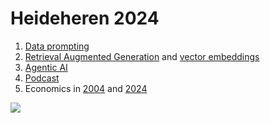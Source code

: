 # Heideheren 2024

1. [Data prompting](https://github.com/datadrivendecisions/intro-python/blob/main/datamining.ipynb)
2. [Retrieval Augmented Generation](https://chatgpt.com/gpts/editor/g-KggKQZmrD) and [vector embeddings](https://colab.research.google.com/drive/1BoRkb_tL-hFQ6MHMggBjX-xrAM-GOyfO)
3. [Agentic AI](https://github.com/businessdatasolutions/crewAI-examples)
4. [Podcast](https://drive.google.com/file/d/1bvjUO5EGqbJcV0WgXkt5onAeSlQcrrjx/view?usp=drive_link)
5. Economics in [2004](https://datadrivendecisions.github.io/marketcap/world2004.html) and [2024](https://datadrivendecisions.github.io/marketcap/)

![](https://www.voronoiapp.com/_next/image?url=https%3A%2F%2Fcdn.voronoiapp.com%2Fpublic%2Fimages%2Fvoronoi-The-Worlds-Top-50-Science-and-Technology-Hubs-20240510132018.webp&w=1920&q=75)
